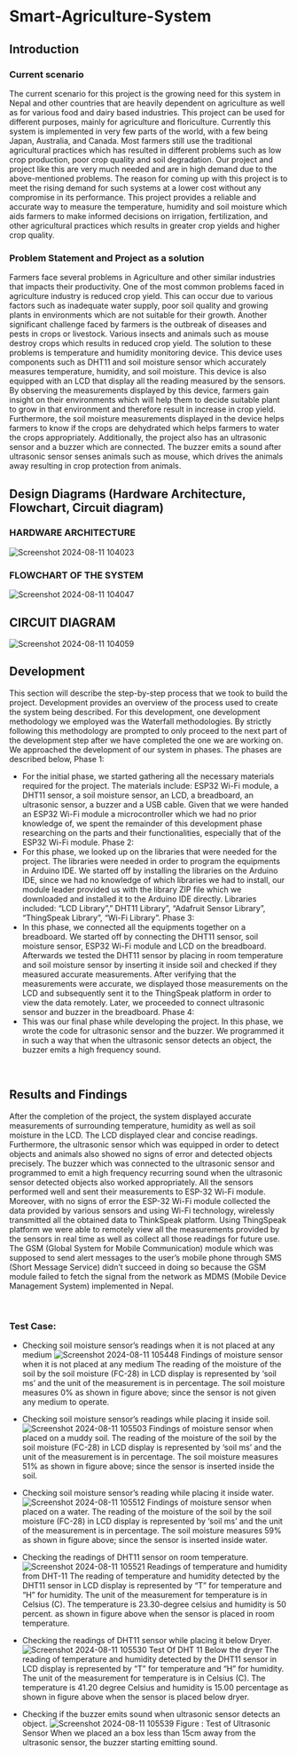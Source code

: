 # Smart-Agriculture-System
## Introduction
### Current scenario
The current scenario for this project is the growing need for this system in Nepal and other countries that are heavily dependent on agriculture as well as for various food and dairy based industries. This project can be used for different purposes, mainly for agriculture and floriculture. Currently this system is implemented in very few parts of the world, with a few being Japan, Australia, and Canada. Most farmers still use the traditional agricultural practices which has resulted in different problems such as low crop production, poor crop quality and soil degradation.
Our project and project like this are very much needed and are in high demand due to the above-mentioned problems. The reason for coming up with this project is to meet the rising demand for such systems at a lower cost without any compromise in its performance.  This project provides a reliable and accurate way to measure the temperature, humidity and soil moisture which aids farmers to make informed decisions on irrigation, fertilization, and other agricultural practices which results in greater crop yields and higher crop quality.

### Problem Statement and Project as a solution
Farmers face several problems in Agriculture and other similar industries that impacts their productivity. One of the most common problems faced in agriculture industry is reduced crop yield. This can occur due to various factors such as inadequate water supply, poor soil quality and growing plants in environments which are not suitable for their growth. Another significant challenge faced by farmers is the outbreak of diseases and pests in crops or livestock. Various insects and animals such as mouse destroy crops which results in reduced crop yield.
The solution to these problems is temperature and humidity monitoring device. This device uses components such as DHT11 and soil moisture sensor which accurately measures temperature, humidity, and soil moisture. This device is also equipped with an LCD that display all the reading measured by the sensors. By observing the measurements displayed by this device, farmers gain insight on their environments which will help them to decide suitable plant to grow in that environment and therefore result in increase in crop yield. Furthermore, the soil moisture measurements displayed in the device helps farmers to know if the crops are dehydrated which helps farmers to water the crops appropriately. Additionally, the project also has an ultrasonic sensor and a buzzer which are connected. The buzzer emits a sound after ultrasonic sensor senses animals such as mouse, which drives the animals away resulting in crop protection from animals.


## Design Diagrams (Hardware Architecture, Flowchart, Circuit diagram) 
### 	HARDWARE ARCHITECTURE
![Screenshot 2024-08-11 104023](https://github.com/user-attachments/assets/268ef246-cdee-4411-91b8-cb18834e28ca) 
### FLOWCHART OF THE SYSTEM

![Screenshot 2024-08-11 104047](https://github.com/user-attachments/assets/54767e92-5964-451c-a8da-c4de89e7baea)
## CIRCUIT DIAGRAM
![Screenshot 2024-08-11 104059](https://github.com/user-attachments/assets/cba9983e-0009-4169-a868-43bbae3d5400)
 
## 	Development

This section will describe the step-by-step process that we took to build the project. Development provides an overview of the process used to create the system being described. For this development, one development methodology we employed was the Waterfall methodologies. By strictly following this methodology are prompted to only proceed to the next part of the development step after we have completed the one we are working on. We approached the development of our system in phases. The phases are described below,
Phase 1:
- For the initial phase, we started gathering all the necessary materials required for the project. The materials include: ESP32 Wi-Fi module, a DHT11 sensor, a soil moisture sensor, an LCD, a breadboard, an ultrasonic sensor, a buzzer and a USB cable. Given that we were handed an ESP32 Wi-Fi module a microcontroller which we had no prior knowledge of, we spent the remainder of this development phase researching on the parts and their functionalities, especially that of the ESP32 Wi-Fi module. 
Phase 2:
- For this phase, we looked up on the libraries that were needed for the project. The libraries were needed in order to program the equipments in Arduino IDE. We started off by installing the libraries on the Arduino IDE, since we had no knowledge of which libraries we had to install, our module leader provided us with the library ZIP file which we downloaded and installed it to the Arduino IDE directly. Libraries included: “LCD Library”,” DHT11 Library”, “Adafruit Sensor Library”, “ThingSpeak Library”, “Wi-Fi Library”. 
Phase 3:
- In this phase, we connected all the equipments together on a breadboard. We started off by connecting the DHT11 sensor, soil moisture sensor, ESP32 Wi-Fi module and LCD on the breadboard. Afterwards we tested the DHT11 sensor by placing in room temperature and soil moisture sensor by inserting it inside soil and checked if they measured accurate measurements. After verifying that the measurements were accurate, we displayed those measurements on the LCD and subsequently sent it to the ThingSpeak platform in order to view the data remotely. Later, we proceeded to connect ultrasonic sensor and buzzer in the breadboard. 
Phase 4:
- This was our final phase while developing the project. In this phase, we wrote the code for ultrasonic sensor and the buzzer. We programmed it in such a way that when the ultrasonic sensor detects an object, the buzzer emits a high frequency sound.

 
## Results and Findings
After the completion of the project, the system displayed accurate measurements of surrounding temperature, humidity as well as soil moisture in the LCD. The LCD displayed clear and concise readings. Furthermore, the ultrasonic sensor which was equipped in order to detect objects and animals also showed no signs of error and detected objects precisely. The buzzer which was connected to the ultrasonic sensor and programmed to emit a high frequency recurring sound when the ultrasonic sensor detected objects also worked appropriately. All the sensors performed well and sent their measurements to ESP-32 Wi-Fi module. Moreover, with no signs of error the ESP-32 Wi-Fi module collected the data provided by various sensors and using Wi-Fi technology, wirelessly transmitted all the obtained data to ThinkSpeak platform. Using ThingSpeak platform we were able to remotely view all the measurements provided by the sensors in real time as well as collect all those readings for future use. The GSM (Global System for Mobile Communication) module which was supposed to send alert messages to the user’s mobile phone through SMS (Short Message Service) didn’t succeed in doing so because the GSM module failed to fetch the signal from the network as MDMS (Mobile Device Management System) implemented in Nepal.

 
### Test Case:
- Checking soil moisture sensor’s readings when it is not placed at any medium
  ![Screenshot 2024-08-11 105448](https://github.com/user-attachments/assets/448f043a-8870-42d8-829b-dfb451ecddfe)
       Findings of moisture sensor when it is not placed at any medium
The reading of the moisture of the soil by the soil moisture (FC-28) in LCD display is represented by ‘soil ms’ and the unit of the measurement is in percentage. The soil moisture measures 0% as shown in figure above; since the sensor is not given any medium to operate.
 
- Checking soil moisture sensor’s readings while placing it inside soil.
  ![Screenshot 2024-08-11 105503](https://github.com/user-attachments/assets/1d8a7706-3f40-4156-9a27-fe7d85cb5264)
        Findings of moisture sensor when placed on a muddy soil.
The reading of the moisture of the soil by the soil moisture (FC-28) in LCD display is represented by ‘soil ms’ and the unit of the measurement is in percentage. The soil moisture measures 51% as shown in figure above; since the sensor is inserted inside the soil.
 
- Checking soil moisture sensor’s reading while placing it inside water.
 ![Screenshot 2024-08-11 105512](https://github.com/user-attachments/assets/d8eb45a5-04cb-4c7d-9992-6f6e72c67496)
             Findings of moisture sensor when placed on a water.
The reading of the moisture of the soil by the soil moisture (FC-28) in LCD display is represented by ‘soil ms’ and the unit of the measurement is in percentage. The soil moisture measures 59% as shown in figure above; since the sensor is inserted inside water.
 
- Checking the readings of DHT11 sensor on room temperature.
![Screenshot 2024-08-11 105521](https://github.com/user-attachments/assets/0b8fde0f-3ba9-4f80-9e69-8c6d91dde4eb)
            Readings of temperature and humidity from DHT-11
The reading of temperature and humidity detected by the DHT11 sensor in LCD display is represented by “T” for temperature and “H” for humidity. The unit of the measurement for temperature is in Celsius (C). The temperature is 23.30-degree celsius and humidity is 50 percent. as shown in figure above when the sensor is placed in room temperature.

- Checking the readings of DHT11 sensor while placing it below Dryer.
![Screenshot 2024-08-11 105530](https://github.com/user-attachments/assets/2787b441-def3-42db-858f-8a3db1d1e4b0)
              Test Of DHT 11 Below the dryer
The reading of temperature and humidity detected by the DHT11 sensor in LCD display is represented by “T” for temperature and “H” for humidity. The unit of the measurement for temperature is in Celsius (C). The temperature is 41.20 degree Celsius and humidity is 15.00 percentage as shown in figure above when the sensor is placed below dryer.

- Checking if the buzzer emits sound when ultrasonic sensor detects an object.
 ![Screenshot 2024-08-11 105539](https://github.com/user-attachments/assets/c52dcf8d-0315-450a-ba57-e2a066b90dbf)
		Figure : Test of Ultrasonic Sensor
When we placed an a box less than  15cm away from the ultrasonic sensor, the buzzer starting emitting sound.

